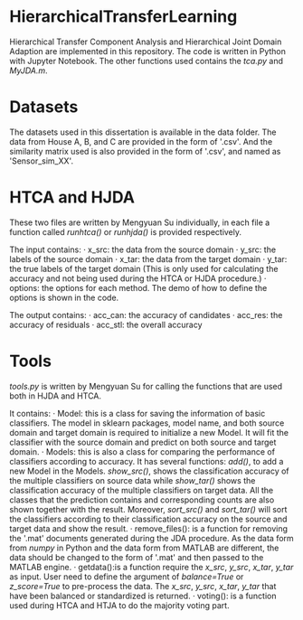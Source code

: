 # HierarchicalTransferLearning
Hierarchical Transfer Component Analysis and Hierarchical Joint Domain Adaption are implemented in this repository. The code is written in Python with Jupyter Notebook. The other functions used contains the *tca.py* and *MyJDA.m*.

# Datasets
The datasets used in this dissertation is available in the data folder. The data from House A, B, and C are provided in the form of '.csv'. And the similarity matrix used is also provided in the form of '.csv', and named as 'Sensor_sim_XX'.

# HTCA and HJDA
These two files are written by Mengyuan Su individually, in each file a function called *runhtca()* or *runhjda()* is provided respectively.

The input contains: 
· x_src: the data from the source domain 
· y_src: the labels of the source domain
· x_tar: the data from the target domain
· y_tar: the true labels of the target domain (This is only used for calculating the accuracy and not being used during the HTCA or HJDA procedure.)
· options: the options for each method. The demo of how to define the options is shown in the code.

The output contains:
· acc_can: the accuracy of candidates
· acc_res: the accuracy of residuals
· acc_stl: the overall accuracy

# Tools
*tools.py* is written by Mengyuan Su for calling the functions that are used both in HJDA and HTCA. 

It contains:
· Model: this is a class for saving the information of basic classifiers. The model in sklearn packages, model name, and both source domain and target domain is required to initialize a new Model. It will fit the classifier with the source domain and predict on both source and target domain.
· Models: this is also a class for comparing the performance of classifiers according to accuracy. It has several functions: *add()*, to add a new Model in the Models. *show_src()*, shows the classification accuracy of the multiple classifiers on source data while *show_tar()*  shows the classification accuracy of the multiple classifiers on target data. All the classes that the prediction contains and corresponding counts are also shown together with the result. Moreover, *sort_src()* and *sort_tar()* will sort the classifiers according to their classification accuracy on the source and target data and show the result.
· remove_files(): is a function for removing the '.mat' documents generated during the JDA procedure. As the data form from *numpy* in Python and the data form from MATLAB are different, the data should be changed to the form of '.mat' and then passed to the MATLAB engine.
· getdata():is a function require the *x_src*, *y_src*, *x_tar*, *y_tar* as input. User need to define the argument of *balance=True* or *z_score=True* to pre-process the data. The *x_src*, *y_src*, *x_tar*, *y_tar* that have been balanced or standardized is returned.
· voting(): is a function used during HTCA and HTJA to do the majority voting part.
